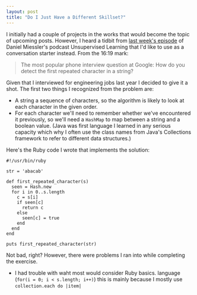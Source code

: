 ```yaml
---
layout: post
title: "Do I Just Have a Different Skillset?"
---
```


I initially had a couple of projects in the works that would become the topic of upcoming posts. However, I heard a tidbit from [last week's episode](https://omny.fm/shows/unsupervised-learning/unsupervised-learning-no-227) of Daniel Miessler's podcast Unsupervised Learning that I'd like to use as a conversation starter instead. From the 16:19 mark:

> The most popular phone interview question at Google: How do you detect the first repeated character in a string?

Given that I interviewed for engineering jobs last year I decided to give it a shot. The first two things I recognized from the problem are:

- A string a sequence of characters, so the algorithm is likely to look at each character in the given order.
- For each character we'll need to remember whether we've encountered it previously, so we'll need a `HashMap` to map between a string and a boolean value. (Java was first language I learned in any serious capacity which why I often use the class names from Java's Collections framework to refer to different data structures.)

Here's the Ruby code I wrote that implements the solution:

```
#!/usr/bin/ruby

str = 'abacab'

def first_repeated_character(s)
  seen = Hash.new
  for i in 0..s.length
    c = s[i]
    if seen[c]
      return c
    else
      seen[c] = true
    end
  end
end

puts first_repeated_character(str)
```

Not bad, right? However, there were problems I ran into while completing the exercise.

- I had trouble with waht most would consider Ruby basics. language (`for(i = 0; i < s.length; i++)`) this is mainly because I mostly use `collection.each do |item|`
